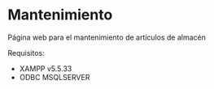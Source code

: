 # Mantenimiento

Página web para el mantenimiento de artículos de almacén

Requisitos:

* XAMPP v5.5.33
* ODBC MSQLSERVER
